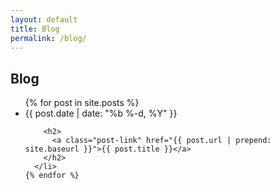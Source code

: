 ```yaml
---
layout: default
title: Blog
permalink: /blog/
---
```

<div class="post">

  <section class="content">
    <h2 id="blog">Blog</h2>
  

  <ul class="blog-content">
    {% for post in site.posts %}
      <li>
        <span class="post-meta">{{ post.date | date: "%b %-d, %Y" }}</span>

        <h2>
          <a class="post-link" href="{{ post.url | prepend: site.baseurl }}">{{ post.title }}</a>
        </h2>
      </li>
    {% endfor %}
  </ul>

  </section>

</div>

